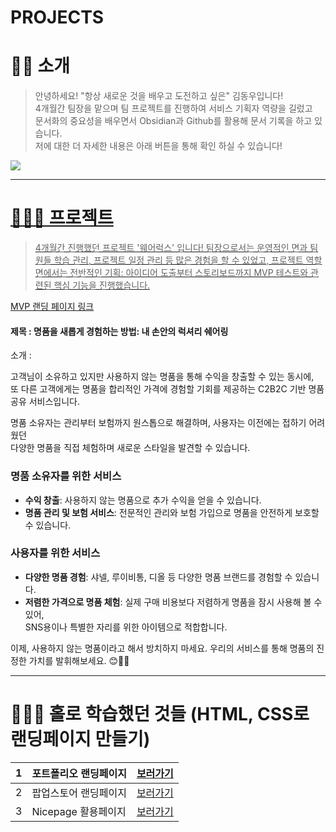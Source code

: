 # PROJECTS

# 👋🏻 소개
> 안녕하세요! "항상 새로운 것을 배우고 도전하고 싶은" 김동우입니다! <br>
> 4개월간 팀장을 맡으며 팀 프로젝트를 진행하여 서비스 기획자 역량을 길렀고 <br>
> 문서화의 중요성을 배우면서 Obsidian과 Github를 활용해 문서 기록을 하고 있습니다. <br>
> 저에 대한 더 자세한 내용은 아래 버튼을 통해 확인 하실 수 있습니다!

<!--노션 버튼-->
<a href="https://www.notion.so/Resum-faf88f2c664f488ba47b1786d90cc85a">
  <img src="https://img.shields.io/badge/Notion-000000?style=for-the-badge&logo=notion&logoColor=white"
</a>

---

# 🧑🏻‍💻 프로젝트

> 4개월간 진행했던 프로젝트 '웨어럭스' 입니다!
> 팀장으로서는 운영적인 면과 팀원들 학습 관리, 프로젝트 일정 관리 등 많은 경험을 할 수 있었고,
> 프로젝트 역할면에서는 전반적인 기획: 아이디어 도출부터 스토리보드까지 MVP 테스트와 관련된 핵심 기능을 진행했습니다.


[MVP 랜딩 페이지 링크](http://platinum0137.dothome.co.kr/)
<h4>제목 : 명품을 새롭게 경험하는 방법: 내 손안의 럭셔리 쉐어링</h4>
소개 :

  고객님이 소유하고 있지만 사용하지 않는 명품을 통해 수익을 창출할 수 있는 동시에, <br>
  또 다른 고객에게는 명품을 합리적인 가격에 경험할 기회를 제공하는 C2B2C 기반 명품 공유 서비스입니다.
    
  명품 소유자는 관리부터 보험까지 원스톱으로 해결하며, 사용자는 이전에는 접하기 어려웠던 <br>
  다양한 명품을 직접 체험하며 새로운 스타일을 발견할 수 있습니다.
  
  ### 명품 소유자를 위한 서비스
  
  - **수익 창출**: 사용하지 않는 명품으로 추가 수익을 얻을 수 있습니다.
  - **명품 관리 및 보험 서비스**: 전문적인 관리와 보험 가입으로 명품을 안전하게 보호할 수 있습니다.
  
  ### 사용자를 위한 서비스
  
  - **다양한 명품 경험**: 샤넬, 루이비통, 디올 등 다양한 명품 브랜드를 경험할 수 있습니다.
  - **저렴한 가격으로 명품 체험**: 실제 구매 비용보다 저렴하게 명품을 잠시 사용해 볼 수 있어, <br>
    SNS용이나 특별한 자리를 위한 아이템으로 적합합니다.
  
   이제, 사용하지 않는 명품이라고 해서 방치하지 마세요. 우리의 서비스를 통해 명품의 진정한 가치를 발휘해보세요. 😊👜👠

---

# 🧑🏻‍🏫 홀로 학습했던 것들 (HTML, CSS로 랜딩페이지 만들기)

|1|포트폴리오 랜딩페이지|[보러가기](https://jameshj0137.github.io/projects/portfolio1.html)|
|---|---|---|
|2|팝업스토어 랜딩페이지|[보러가기](https://jameshj0137.github.io/mysite/LandingPage1)|
|3|Nicepage 활용페이지|[보러가기](https://jameshj0137.github.io/mysite2/index.html)|
